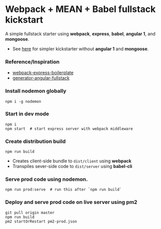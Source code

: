 # Webpack + MEAN + Babel fullstack kickstart

A simple fullstack starter using **webpack**, **express**, **babel**, **angular 1**, and **mongoose**.

  * See [here](https://github.com/christianalfoni/webpack-express-boilerplate) for simpler kickstarter without **angular 1** and **mongoose**.

### Reference/Inspiration
  * [webpack-express-boilerplate](https://github.com/christianalfoni/webpack-express-boilerplate)
  * [generator-angular-fullstack](https://github.com/angular-fullstack/generator-angular-fullstack)

### Install nodemon globally
```
npm i -g nodemon
```

### Start in dev mode
```
npm i
npm start  # start express server with webpack middleware
```

### Create distribution build
```
npm run build
```

* Creates client-side bundle to `dist/client` using **webpack**
* Transpiles sever-side code to `dist/server` using **babel-cli**

### Serve prod code using **nodemon**.
```
npm run prod:serve  # run this after `npm run build`
```


### Deploy and serve prod code on live server using **pm2**
```
git pull origin master
npm run build
pm2 startOrRestart pm2-prod.json
```
